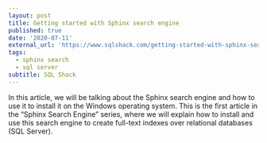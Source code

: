 ```yaml
---
layout: post
title: Getting started with Sphinx search engine
published: true
date: '2020-07-11'
external_url: 'https://www.sqlshack.com/getting-started-with-sphinx-search-engine/'
tags:
  - sphinx search
  - sql server
subtitle: SQL Shack
---
```

In this article, we will be talking about the Sphinx search engine and how to use it to install it on the Windows operating system.
This is the first article in the “Sphinx Search Engine” series, where we will explain how to install and use this search engine to create full-text indexes over relational databases (SQL Server).
